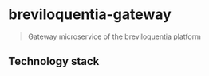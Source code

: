 # breviloquentia-gateway

> Gateway microservice of the breviloquentia platform

## Technology stack
